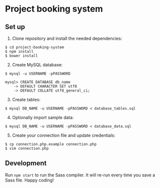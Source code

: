 # Project booking system

## Set up

1. Clone repository and install the needed dependencies:

  ```
  $ cd project-booking-system
  $ npm install
  $ bower install
  ```

2. Create MySQL database:

  ```
  $ mysql -u USERNAME -pPASSWORD

  mysql> CREATE DATABASE db_name
      -> DEFAULT CHARACTER SET utf8
      -> DEFAULT COLLATE utf8_general_ci;
  ```

3. Create tables:

  ```
  $ mysql DB_NAME -u USERNAME -pPASSWORD < database_tables.sql
  ```

4. Optionally import sample data:

  ```
  $ mysql DB_NAME -u USERNAME -pPASSWORD < database_data.sql
  ```

5. Create your connection file and update credentials:

  ```
  $ cp connection.php.example connection.php
  $ vim connection.php
  ```

## Development

Run `npm start` to run the Sass compiler. It will re-run every time you save a Sass file. Happy coding!
